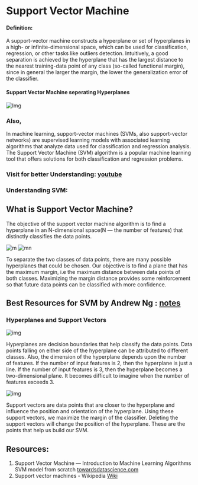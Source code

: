 # Support Vector Machine

#### Definition:
A support-vector machine constructs a hyperplane or set of hyperplanes in a high- or infinite-dimensional space, which can be used for classification, regression, or other tasks like outliers detection. Intuitively, a good separation is achieved by the hyperplane that has the largest distance to the nearest training-data point of any class (so-called functional margin), since in general the larger the margin, the lower the generalization error of the classifier.
#### Support Vector Machine seperating Hyperplanes
![Img](https://upload.wikimedia.org/wikipedia/commons/thumb/b/b5/Svm_separating_hyperplanes_%28SVG%29.svg/1024px-Svm_separating_hyperplanes_%28SVG%29.svg.png)

### Also,
In machine learning, support-vector machines (SVMs, also support-vector networks) are supervised learning models with associated learning algorithms that analyze data used for classification and regression analysis. The Support Vector Machine (SVM) algorithm is a popular machine learning tool that offers solutions for both classification and regression problems.

### Visit for better Understanding: [youtube](https://www.youtube.com/watch?v=efR1C6CvhmE&vl=en)


### Understanding SVM:
## What is Support Vector Machine?
The objective of the support vector machine algorithm is to find a hyperplane in an N-dimensional space(N — the number of features) that distinctly classifies the data points.

![m](https://miro.medium.com/max/600/0*9jEWNXTAao7phK-5.png)                               ![mn](https://miro.medium.com/max/600/0*0o8xIA4k3gXUDCFU.png)

To separate the two classes of data points, there are many possible hyperplanes that could be chosen. Our objective is to find a plane that has the maximum margin, i.e the maximum distance between data points of both classes. Maximizing the margin distance provides some reinforcement so that future data points can be classified with more confidence.

## Best Resources for SVM by Andrew Ng : [notes](http://cs229.stanford.edu/notes/cs229-notes3.pdf)


### Hyperplanes and Support Vectors
![img](https://miro.medium.com/max/1400/1*ZpkLQf2FNfzfH4HXeMw4MQ.png)

Hyperplanes are decision boundaries that help classify the data points. Data points falling on either side of the hyperplane can be attributed to different classes. Also, the dimension of the hyperplane depends upon the number of features. If the number of input features is 2, then the hyperplane is just a line. If the number of input features is 3, then the hyperplane becomes a two-dimensional plane. It becomes difficult to imagine when the number of features exceeds 3.

![img](https://miro.medium.com/max/1400/0*ecA4Ls8kBYSM5nza.jpg)

Support vectors are data points that are closer to the hyperplane and influence the position and orientation of the hyperplane. Using these support vectors, we maximize the margin of the classifier. Deleting the support vectors will change the position of the hyperplane. These are the points that help us build our SVM.




















## Resources:
1. Support Vector Machine — Introduction to Machine Learning Algorithms
  SVM model from scratch [towardsdatascience.com](https://towardsdatascience.com/support-vector-machine-introduction-to-machine-learning-algorithms-934a444fca47)
2. Support vector machines - Wikipedia 
  [Wiki](https://en.wikipedia.org/wiki/Support_vector_machine#cite_note-CorinnaCortes-1)
